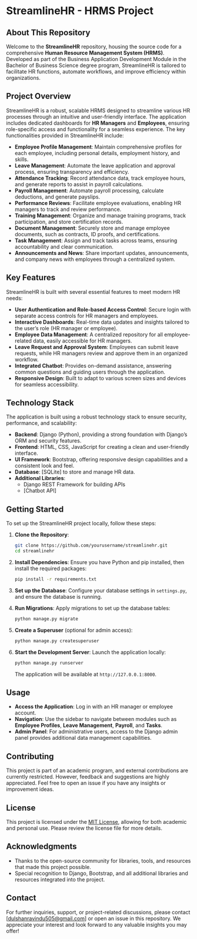 # StreamlineHR - HRMS Project

## About This Repository

Welcome to the **StreamlineHR** repository, housing the source code for a comprehensive **Human Resource Management System (HRMS)**. Developed as part of the Business Application Development Module in the Bachelor of Business Science degree program, StreamlineHR is tailored to facilitate HR functions, automate workflows, and improve efficiency within organizations.

## Project Overview

StreamlineHR is a robust, scalable HRMS designed to streamline various HR processes through an intuitive and user-friendly interface. The application includes dedicated dashboards for **HR Managers** and **Employees**, ensuring role-specific access and functionality for a seamless experience. The key functionalities provided in StreamlineHR include:

- **Employee Profile Management**: Maintain comprehensive profiles for each employee, including personal details, employment history, and skills.
- **Leave Management**: Automate the leave application and approval process, ensuring transparency and efficiency.
- **Attendance Tracking**: Record attendance data, track employee hours, and generate reports to assist in payroll calculations.
- **Payroll Management**: Automate payroll processing, calculate deductions, and generate payslips.
- **Performance Reviews**: Facilitate employee evaluations, enabling HR managers to track and review performance.
- **Training Management**: Organize and manage training programs, track participation, and store certification records.
- **Document Management**: Securely store and manage employee documents, such as contracts, ID proofs, and certifications.
- **Task Management**: Assign and track tasks across teams, ensuring accountability and clear communication.
- **Announcements and News**: Share important updates, announcements, and company news with employees through a centralized system.

## Key Features

StreamlineHR is built with several essential features to meet modern HR needs:

- **User Authentication and Role-based Access Control**: Secure login with separate access controls for HR managers and employees.
- **Interactive Dashboards**: Real-time data updates and insights tailored to the user’s role (HR manager or employee).
- **Employee Data Management**: A centralized repository for all employee-related data, easily accessible for HR managers.
- **Leave Request and Approval System**: Employees can submit leave requests, while HR managers review and approve them in an organized workflow.
- **Integrated Chatbot**: Provides on-demand assistance, answering common questions and guiding users through the application.
- **Responsive Design**: Built to adapt to various screen sizes and devices for seamless accessibility.

## Technology Stack

The application is built using a robust technology stack to ensure security, performance, and scalability:

- **Backend**: Django (Python), providing a strong foundation with Django’s ORM and security features.
- **Frontend**: HTML, CSS, JavaScript for creating a clean and user-friendly interface.
- **UI Framework**: Bootstrap, offering responsive design capabilities and a consistent look and feel.
- **Database**: [SQLite] to store and manage HR data.
- **Additional Libraries**:
  - Django REST Framework for building APIs
  - [Chatbot API]

## Getting Started

To set up the StreamlineHR project locally, follow these steps:

1. **Clone the Repository**:
   ```bash
   git clone https://github.com/yourusername/streamlinehr.git
   cd streamlinehr
   ```

2. **Install Dependencies**:
   Ensure you have Python and pip installed, then install the required packages:
   ```bash
   pip install -r requirements.txt
   ```

3. **Set up the Database**:
   Configure your database settings in `settings.py`, and ensure the database is running.

4. **Run Migrations**:
   Apply migrations to set up the database tables:
   ```bash
   python manage.py migrate
   ```

5. **Create a Superuser** (optional for admin access):
   ```bash
   python manage.py createsuperuser
   ```

6. **Start the Development Server**:
   Launch the application locally:
   ```bash
   python manage.py runserver
   ```
   The application will be available at `http://127.0.0.1:8000`.

## Usage

- **Access the Application**: Log in with an HR manager or employee account.
- **Navigation**: Use the sidebar to navigate between modules such as **Employee Profiles**, **Leave Management**, **Payroll**, and **Tasks**.
- **Admin Panel**: For administrative users, access to the Django admin panel provides additional data management capabilities.

## Contributing

This project is part of an academic program, and external contributions are currently restricted. However, feedback and suggestions are highly appreciated. Feel free to open an issue if you have any insights or improvement ideas.

## License

This project is licensed under the [MIT License](LICENSE), allowing for both academic and personal use. Please review the license file for more details.

## Acknowledgments

- Thanks to the open-source community for libraries, tools, and resources that made this project possible.
- Special recognition to Django, Bootstrap, and all additional libraries and resources integrated into the project.

## Contact

For further inquiries, support, or project-related discussions, please contact [dulshanravindu505@gmail.com] or open an issue in this repository. We appreciate your interest and look forward to any valuable insights you may offer!
```

